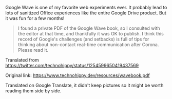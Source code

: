 Google Wave is one of my favorite web experiments ever. It probably lead to lots of sanitized Office experiences like the entire Google Drive product. But it was fun for a few months!


> I found a private PDF of the Google Wave book, so I consulted with the editor at that time, and thankfully it was OK to publish. I think this record of Google's challenges (and setbacks) is full of tips for thinking about non-contact real-time communication after Corona. Please read it.

Translated from https://twitter.com/technohippy/status/1254599650419437569

Original link: https://www.technohippy.dev/resources/wavebook.pdf

Translated on Google Translate, it didn't keep pictures so it might be worth reading them side by side.
